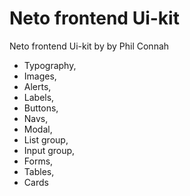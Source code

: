 # Neto frontend Ui-kit

Neto frontend Ui-kit by by Phil Connah

- Typography,
- Images,
- Alerts,
- Labels,
- Buttons,
- Navs,
- Modal,
- List group,
- Input group,
- Forms,
- Tables,
- Cards

